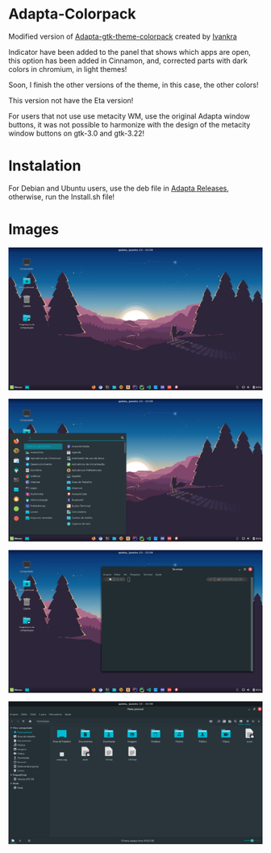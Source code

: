 # Adapta-Colorpack

Modified version of <a href="https://github.com/ivankra/adapta-gtk-theme-colorpack">Adapta-gtk-theme-colorpack</a> created by <a href="https://github.com/ivankra">Ivankra</a>

Indicator have been added to the panel that shows which apps are open, this option has been added in Cinnamon, and, corrected parts with dark colors in chromium, in light themes!

Soon, I finish the other versions of the theme, in this case, the other colors!

This version not have the Eta version!

For users that not use use metacity WM, use the original Adapta window buttons, it was not possible to harmonize with the design of the metacity window buttons on gtk-3.0 and gtk-3.22!

# Instalation

For Debian and Ubuntu users, use the deb file in <a href="https://github.com/Joshaby/Adapta-Colorpack/releases">Adapta Releases</a>, otherwise, run the Install.sh file!

# Images

![image](Images/image.png)

![image](Images/image1.png)

![image](Images/image2.png)

![image](Images/image3.png)
